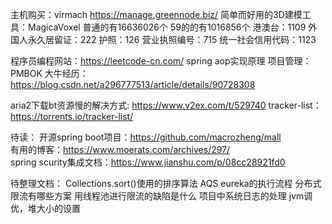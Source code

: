 主机购买：virmach
https://manage.greennode.biz/
简单而好用的3D建模工具：MagicaVoxel 
普通的有16636026个
59的的有1016856个
港澳台：1109
外国人永久居留证：222
护照：126
营业执照编号：715
统一社会信用代码：1123

程序员编程网站：https://leetcode-cn.com/
spring aop实现原理
项目管理：PMBOK
大牛经历：https://blog.csdn.net/a296777513/article/details/90728308

aria2下载bt资源慢的解决方式:
https://www.v2ex.com/t/529740
tracker-list：https://torrents.io/tracker-list/

待读：
开源spring boot项目：https://github.com/macrozheng/mall  
有用的博客：https://www.moerats.com/archives/297/  
spring scurity集成文档：https://www.jianshu.com/p/08cc28921fd0  


待整理文档：
Collections.sort()使用的排序算法
AQS
eureka的执行流程
分布式限流有哪些方案
用线程池进行限流的缺陷是什么
项目中系统日志的处理
jvm调优，堆大小的设置